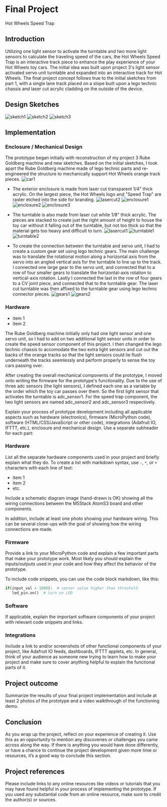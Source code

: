 # Final Project

Hot Wheels Speed Trap

## Introduction   

Utilizing one light sensor to activate the turntable and two more light sensors to calculate the traveling speed of the cars, the Hot Wheels Speed Trap is an interactive track piece to enhance the play experience of your Hot Wheels toy cars. The initial idea was built upon project 3's light sensor activated servo unit turntable and expanded into an interactive track for Hot Wheels. The final project concept follows true to the initial sketches from part 1, with a single lane track placed on a slope built upon a lego technic chassis and laser cut acrylic cladding on the outside of the device.  

## Design Sketches

![sketch1](./sketch1.jpg)
![sketch2](./sketch2.jpg)
![sketch3](./sketch3.jpg)

## Implementation   

### Enclosure / Mechanical Design   

The prototype began initially with reconstruction of my project 3 Rube Goldberg machine and new sketches. Based on the initial sketches, I took apart the Rube Goldberg machine made of lego technic parts and re-engineered the structure to mechanically support Hot Wheels orange track pieces.
![car1](./Photos/car1.jpg)

* The exterior enclosure is made from laser cut transparent 1/4" thick acrylic. On the largest piece, the Hot Wheels logo and "Speed Trap" are raster etched into the side for branding. 
![lasercut2](./Photos/lasercut2.png)
![enclosure1](./Photos/enclosure1.jpg)
![enclosure2](./Photos/enclosure2.jpg)
![enclosure3](./Photos/enclosure3.jpg)

* The turntable is also made from laser cut white 1/8" thick acrylic. The pieces are stacked to create just the right amount of height to house the toy car without it falling out of the turntable, but not too thick so that the material gets too heavy and difficult to turn.
![lasercut1](./Photos/lasercut1.png)
![turntable1](./Photos/turntable1.jpg)
![turntable2](./Photos/turntable2.jpg)

* To create the connection between the turntable and servo unit, I had to create a custom gear set using lego technic gears. The main challenge was to translate the rotational motion along a horizontal axis from the servo into an angled vertical axis for the turntable to line up to the track. I connected one large gear to the servo unit, and connected that to a row of four smaller gears to translate the horizontal-axis rotation to vertical-axis rotation. Lastly I connected the last in the row of four gears to a CV joint piece, and connected that to the turntable gear. The laser cut turntable was then affixed to the turntable gear using lego technic connector pieces.
![gears1](./Photos/gears1.jpg)
![gears2](./Photos/gears2.jpg)

### Hardware

* item 1  
* item 2 

The Rube Goldberg machine initially only had one light sensor and one servo unit, so I had to add on two additional light sensor units in order to create the speed sensor component of this project. I then changed the lego technic chassis to accomodate the two extra light sensors and cut out the backs of the orange tracks so that the light sensors could lie flush underneath the tracks seemlessly and perform properly to sense the toy cars passing over.

After creating the overall mechanical components of the prototype, I moved onto writing the firmware for the prototype's functionality. Due to the use of three adc sensors (the light sensors), I defined each one as a variable by the order which the toy car passes over them. So the first light sensor that activates the turntable is adc_sensor1. For the speed trap component, the two light sensors are named adc_sensor2 and adc_sensor3 respectively.

Explain your process of prototype development including all applicable aspects such as hardware (electronics), firmware (MicroPython code), software (HTML/CSS/JavaScript or other code), integrations (Adafruit IO, IFTTT, etc.), enclosure and mechanical design.  Use a separate subheader for each part:

### Hardware

List all the separate hardware components used in your project and briefly explain what they do.  To create a list with markdown syntax, use `-`, `*`, or `+` characters with each line of text:  
* item 1  
* item 2   
* etc.  

Include a schematic diagram image (hand-drawn is OK) showing all the wiring connections between the M5Stack AtomS3 board and other components.  

In addition, include at least one photo showing your hardware wiring.  This can be several close-ups with the goal of showing how the wiring connections are made.  

### Firmware   

Provide a link to your MicroPython code and explain a few important parts that make your prototype work.  Most likely you should explain the inputs/outputs used in your code and how they affect the behavior of the prototype.

To include code snippets, you can use the code block markdown, like this:

``` Python  
if(input_val > 1000):  # sensor value higher than threshold
   led_pin.on()  # turn on LED
```

### Software   

If applicable, explain the important software components of your project with relevant code snippets and links.  

### Integrations   

Include a link to and/or screenshots of other functional components of your project, like Adafruit IO feeds, dashboards, IFTTT applets, etc.  In general, think of your audience as someone new trying to learn how to make your project and make sure to cover anything helpful to explain the functional parts of it.

## Project outcome  

Summarize the results of your final project implementation and include at least 2 photos of the prototype and a video walkthrough of the functioning demo.

## Conclusion  

As you wrap up the project, reflect on your experience of creating it.  Use this as an opportunity to mention any discoveries or challenges you came across along the way.  If there is anything you would have done differently, or have a chance to continue the project development given more time or resources, it’s a good way to conclude this section.

## Project references  

Please include links to any online resources like videos or tutorials that you may have found helpful in your process of implementing the prototype. If you used any substantial code from an online resource, make sure to credit the author(s) or sources.

